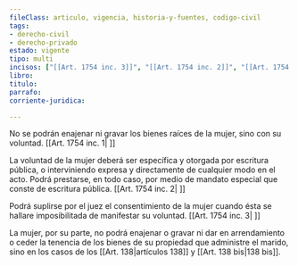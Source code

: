 ```yaml
---
fileClass: articulo, vigencia, historia-y-fuentes, codigo-civil
tags:
- derecho-civil
- derecho-privado
estado: vigente
tipo: multi
incisos: ["[[Art. 1754 inc. 3]]", "[[Art. 1754 inc. 2]]", "[[Art. 1754 inc. 1]]"]
libro:
titulo:
parrafo:
corriente-juridica:

---
```

No se podrán enajenar ni gravar los bienes raíces de la mujer, sino con su voluntad. [[Art. 1754 inc. 1| ]]

La voluntad de la mujer deberá ser específica y otorgada por escritura pública, o interviniendo expresa y directamente de cualquier modo en el acto. Podrá prestarse, en todo caso, por medio de mandato especial que conste de escritura pública. [[Art. 1754 inc. 2| ]]

Podrá suplirse por el juez el consentimiento de la mujer cuando ésta se hallare imposibilitada de manifestar su voluntad. [[Art. 1754 inc. 3| ]]

La mujer, por su parte, no podrá enajenar o gravar ni dar en arrendamiento o ceder la tenencia de los bienes de su propiedad que administre el marido, sino en los casos de los [[Art. 138|artículos 138]] y [[Art. 138 bis|138 bis]].